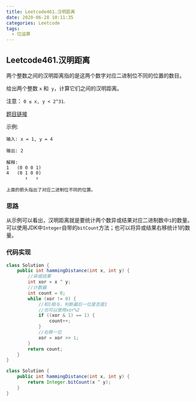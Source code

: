 ```yaml
---
title: Leetcode461.汉明距离
date: 2020-06-28 10:11:35
categories: Leetcode
tags:
  - 位运算
---
```


## Leetcode461.汉明距离

两个整数之间的汉明距离指的是这两个数字对应二进制位不同的位置的数目。

给出两个整数 `x` 和` y`，计算它们之间的汉明距离。

注意：
`0 ≤ x, y < 2^31`.

[题目链接](https://leetcode-cn.com/problems/hamming-distance)

<!--more-->

示例:

```
输入: x = 1, y = 4

输出: 2

解释:
1   (0 0 0 1)
4   (0 1 0 0)
       ↑   ↑

上面的箭头指出了对应二进制位不同的位置。
```



### 思路

从示例可以看出，汉明距离就是要统计两个数异或结果对应二进制数中`1`的数量。可以使用JDK中`Integer`自带的`bitCount`方法；也可以将异或结果右移统计1的数量。



### 代码实现

```java
class Solution {
    public int hammingDistance(int x, int y) {
        //异或结果
        int xor = x ^ y;
        //计数器
        int count = 0;
        while (xor != 0) {
            //和1相与，判断最后一位是否是1
            //也可以使用xor%2
            if ((xor & 1) == 1) {
                count++;
            }
            //右移一位
            xor = xor >> 1;
        }
        return count;
    }
}
```

```java
class Solution {
    public int hammingDistance(int x, int y) {
        return Integer.bitCount(x ^ y);
    }
}
```

